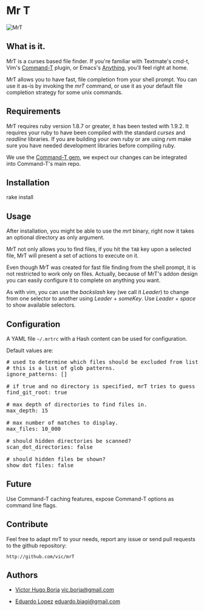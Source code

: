 Mr T
====

![MrT](http://memegenerator.net/Mr-T/ImageMacro/6477443/I-pity-the-fool-who-doesnt-use-mrT)

What is it.
-----------

MrT is a curses based file finder. If you're familiar with Textmate's cmd-t,
Vim's [Command-T](http://wincent.com/products/command-t) plugin, or Emacs's
[Anything](http://www.emacswiki.org/emacs/Anything), you'll feel right at home. 

MrT allows you to have fast, file completion from your shell prompt. You can 
use it as-is by invoking the _mrT_ command, or use it as your default file
completion strategy for some unix commands.

Requirements
------------

MrT requires ruby version 1.8.7 or greater, it has been tested with 1.9.2. 
It requires your ruby to have been compiled with the standard _curses_ and 
_readline_ libraries. If you are building your own ruby or are using _rvm_ 
make sure you have needed development libraries before compiling ruby.

We use the [Command-T gem](http://vic.github.com/Command-T/tree/gem), we 
expect our changes can be integrated into Command-T's main repo.


Installation
------------

rake install



Usage
-----

After installation, you might be able to use the _mrt_ binary, right now it 
takes an optional directory as only argument.

MrT not only allows you to find files, if you hit the <code>TAB</code> key upon
a selected file, MrT will present a set of actions to execute on it.

Even though MrT was created for fast file finding from the shell prompt, it
is not restricted to work only on files. Actually, because of MrT's addon
design you can easily configure it to complete on anything you want.

As with vim, you can use the _backslash_ key (we call it _Leader_) to change
from one selector to another using _Leader_ + _someKey_. 
Use _Leader_ + _space_ to show available selectors.


Configuration
-------------

A YAML file <code>~/.mrtrc</code> with a Hash content can be used for
configuration.

Default values are:

<pre>
# used to determine which files should be excluded from listings.
# this is a list of glob patterns.
ignore_patterns: []

# if true and no directory is specified, mrT tries to guess git project root.
find_git_root: true

# max depth of directories to find files in.
max_depth: 15

# max number of matches to display.
max_files: 10_000

# should hidden directories be scanned?
scan_dot_directories: false

# should hidden files be shown?
show_dot_files: false
</pre>


Future
------

Use Command-T caching features, expose Command-T options as command line flags.


Contribute
----------

Feel free to adapt mrT to your needs, report any issue or send pull requests 
to the github repository:

    http://github.com/vic/mrT

Authors
-------

- [Victor Hugo Borja](http://github.com/vic) <vic.borja@gmail.com>

- [Eduardo Lopez](http://github.com/tapichu) <eduardo.biagi@gmail.com>
